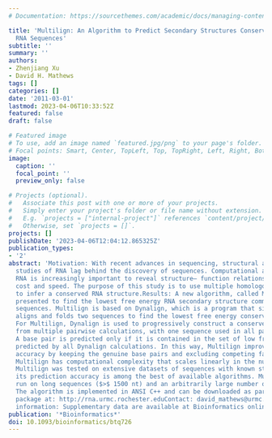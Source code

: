 ```yaml
---
# Documentation: https://sourcethemes.com/academic/docs/managing-content/

title: 'Multilign: An Algorithm to Predict Secondary Structures Conserved in Multiple
  RNA Sequences'
subtitle: ''
summary: ''
authors:
- Zhenjiang Xu
- David H. Mathews
tags: []
categories: []
date: '2011-03-01'
lastmod: 2023-04-06T10:33:52Z
featured: false
draft: false

# Featured image
# To use, add an image named `featured.jpg/png` to your page's folder.
# Focal points: Smart, Center, TopLeft, Top, TopRight, Left, Right, BottomLeft, Bottom, BottomRight.
image:
  caption: ''
  focal_point: ''
  preview_only: false

# Projects (optional).
#   Associate this post with one or more of your projects.
#   Simply enter your project's folder or file name without extension.
#   E.g. `projects = ["internal-project"]` references `content/project/deep-learning/index.md`.
#   Otherwise, set `projects = []`.
projects: []
publishDate: '2023-04-06T12:04:12.865325Z'
publication_types:
- '2'
abstract: 'Motivation: With recent advances in sequencing, structural and functional
  studies of RNA lag behind the discovery of sequences. Computational analysis of
  RNA is increasingly important to reveal structure– function relationships with low
  cost and speed. The purpose of this study is to use multiple homologous sequences
  to infer a conserved RNA structure.Results: A new algorithm, called Multilign, is
  presented to find the lowest free energy RNA secondary structure common to multiple
  sequences. Multilign is based on Dynalign, which is a program that simultaneously
  aligns and folds two sequences to find the lowest free energy conserved structure.
  For Multilign, Dynalign is used to progressively construct a conserved structure
  from multiple pairwise calculations, with one sequence used in all pairwise calculations.
  A base pair is predicted only if it is contained in the set of low free energy structures
  predicted by all Dynalign calculations. In this way, Multilign improves prediction
  accuracy by keeping the genuine base pairs and excluding competing false base pairs.
  Multilign has computational complexity that scales linearly in the number of sequences.
  Multilign was tested on extensive datasets of sequences with known structure and
  its prediction accuracy is among the best of available algorithms. Multilign can
  run on long sequences ($>$ 1500 nt) and an arbitrarily large number of sequences.Availability:
  The algorithm is implemented in ANSI C++ and can be downloaded as part of the RNAstructure
  package at: http://rna.urmc.rochester.eduContact: david_mathews@urmc.rochester.eduSupplementary
  information: Supplementary data are available at Bioinformatics online.'
publication: '*Bioinformatics*'
doi: 10.1093/bioinformatics/btq726
---
```

